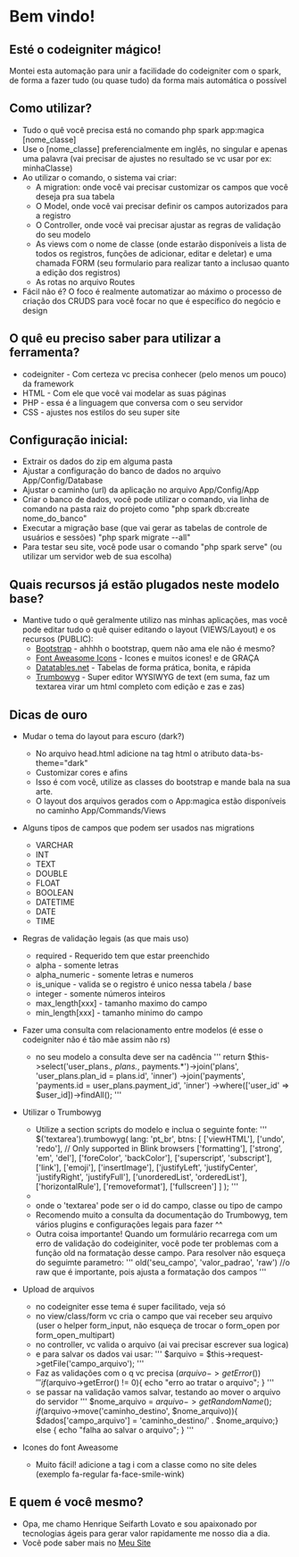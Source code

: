 # Bem vindo!
## Esté o codeigniter mágico!

Montei esta automação para unir a facilidade do codeigniter com o spark, de forma a fazer tudo (ou quase tudo) da forma mais automática o possível

## Como utilizar?

* Tudo o quê você precisa está no comando php spark app:magica [nome_classe]
* Use o [nome_classe] preferencialmente em inglês, no singular e apenas uma palavra (vai precisar de ajustes no resultado se vc usar por ex: minhaClasse)
* Ao utilizar o comando, o sistema vai criar:
	* A migration: onde você vai precisar customizar os campos que você deseja pra sua tabela
	* O Model, onde você vai precisar definir os campos autorizados para a registro
	* O Controller, onde você vai precisar ajustar as regras de validação do seu modelo
	* As views com o nome de classe (onde estarão disponíveis a lista de todos os registros, funções de adicionar, editar e deletar) e uma chamada FORM (seu formulario 	para realizar tanto a inclusao quanto a edição dos registros)
	* As rotas no arquivo Routes
* Fácil não é? O foco é realmente automatizar ao máximo o processo de criação dos CRUDS para você focar no que é específico do negócio e design

## O quê eu preciso saber para utilizar a ferramenta?

* codeigniter - Com certeza vc precisa conhecer (pelo menos um pouco) da framework
* HTML - Com ele que você vai modelar as suas páginas
* PHP - essa é a linguagem que conversa com o seu servidor
* CSS - ajustes nos estilos do seu super site

## Configuração inicial:

* Extrair os dados do zip em alguma pasta
* Ajustar a configuração do banco de dados no arquivo App/Config/Database
* Ajustar o caminho (url) da aplicação no arquivo App/Config/App
* Criar o banco de dados, você pode utilizar o comando, via linha de comando na pasta raiz do projeto como "php spark db:create nome_do_banco"
* Executar a migração base (que vai gerar as tabelas de controle de usuários e sessões) "php spark migrate --all"
* Para testar seu site, você pode usar o comando "php spark serve" (ou utilizar um servidor web de sua escolha)

## Quais recursos já estão plugados neste modelo base?

* Mantive tudo o quê geralmente utilizo nas minhas aplicações, mas você pode editar tudo o quê quiser editando o layout (VIEWS/Layout) e os recursos (PUBLIC):
	* [Bootstrap](https://getbootstrap.com/) - ahhhh o bootstrap, quem não ama ele não é mesmo?
	* [Font Aweasome Icons](https://fontawesome.com/search?o=r&m=free) - Icones e muitos icones! e de GRAÇA
	* [Datatables.net](https://datatables.net/) - Tabelas de forma prática, bonita, e rápida
	* [Trumbowyg](https://alex-d.github.io/Trumbowyg/) - Super editor WYSIWYG de text (em suma, faz um textarea virar um html completo com edição e zas e zas)

## Dicas de ouro

* Mudar o tema do layout para escuro (dark?)

	* No arquivo head.html adicione na tag html o atributo data-bs-theme="dark"
	* Customizar cores e afins
	* Isso é com você, utilize as classes do bootstrap e mande bala na sua arte.
	* O layout dos arquivos gerados com o App:magica estão disponíveis no caminho App/Commands/Views

* Alguns tipos de campos que podem ser usados nas migrations
	* VARCHAR
	* INT
	* TEXT
	* DOUBLE
	* FLOAT
	* BOOLEAN
	* DATETIME
	* DATE
	* TIME

* Regras de validação legais (as que mais uso)
	* required - Requerido tem que estar preenchido
	* alpha - somente letras
	* alpha_numeric - somente letras e numeros
	* is_unique - valida se o registro é unico nessa tabela / base
	* integer - somente números inteiros
	* max_length[xxx] - tamanho maximo do campo
	* min_length[xxx] - tamanho minimo do campo

* Fazer uma consulta com relacionamento entre modelos (é esse o codeigniter não é tão mãe assim não rs)
	* no seu modelo a consulta deve ser na cadência
	'''
	return $this->select('user_plans.*, plans.*, payments.*')->join('plans', 'user_plans.plan_id = plans.id', 'inner')
		->join('payments', 'payments.id = user_plans.payment_id', 'inner') ->where(['user_id' => $user_id])->findAll();
	'''

* Utilizar o Trumbowyg
	* Utilize a section scripts do modelo e inclua o seguinte fonte:
	'''
	$('textarea').trumbowyg(
		lang: 'pt_br',
		btns: [
			['viewHTML'],
			['undo', 'redo'], // Only supported in Blink browsers
			['formatting'],
			['strong', 'em', 'del'],
			['foreColor', 'backColor'],
			['superscript', 'subscript'],
			['link'],
			['emoji'],
			['insertImage'],
			['justifyLeft', 'justifyCenter', 'justifyRight', 'justifyFull'],
			['unorderedList', 'orderedList'],
			['horizontalRule'],
			['removeformat'],
			['fullscreen']
		]
	);
	'''
	* 
	* onde o 'textarea' pode ser o id do campo, classe ou tipo de campo
	* Recomendo muito a consulta da documentação do Trumbowyg, tem vários plugins e configurações legais para fazer ^^
	* Outra coisa importante! Quando um formulário recarrega com um erro de validação do codeiginiter, você pode ter problemas com a função old na formatação desse campo. Para resolver não esqueça do seguimte parametro:
	'''
	old('seu_campo', 'valor_padrao', 'raw') //o raw que é importante, pois ajusta a formatação dos campos
	'''

* Upload de arquivos
	* no codeigniter esse tema é super facilitado, veja só
	* no view/class/form vc cria o campo que vai receber seu arquivo (user o helper form_input, não esqueça de trocar o form_open por form_open_multipart)
	* no controller, vc valida o arquivo (ai vai precisar escrever sua logica)
	* e para salvar os dados vai usar:
	'''
	$arquivo = $this->request->getFile('campo_arquivo');
	'''
	* Faz as validações com o q vc precisa ($arquivo->getError())
	'''
	if ($arquivo->getError() != 0){ echo "erro ao tratar o arquivo"; }
	'''
	* se passar na validação vamos salvar, testando ao mover o arquivo do servidor
	'''
	$nome_arquivo = $arquivo->getRandomName();
	if ($arquivo->move('caminho_destino', $nome_arquivo)){
		$dados['campo_arquivo'] = 'caminho_destino/' . $nome_arquivo;}
	else {
		echo "falha ao salvar o arquivo";
	}
	'''

* Icones do font Aweasome
	* Muito fácil! adicione a tag i com a classe como no site deles (exemplo fa-regular fa-face-smile-wink) 

## E quem é você mesmo?
* Opa, me chamo Henrique Seifarth Lovato e sou apaixonado por tecnologias ágeis para gerar valor rapidamente me nosso dia a dia.
* Você pode saber mais no [Meu Site](https://henriqueseifarth.com.br)
